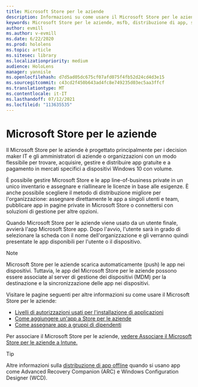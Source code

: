 ```yaml
---
title: Microsoft Store per le aziende
description: Informazioni su come usare il Microsoft Store per le aziende pubblicare le applicazioni di realtà mista nell'azienda.
keywords: Microsoft Store per le aziende, msfb, distribuzione di app, store
author: evmill
ms.author: v-evmill
ms.date: 6/22/2020
ms.prod: hololens
ms.topic: article
ms.sitesec: library
ms.localizationpriority: medium
audience: HoloLens
manager: yannisle
ms.openlocfilehash: d7d5ad05dc675cf07afd075f4fb52d24cd4d3e15
ms.sourcegitcommit: c43cd2f450b643ad4fc8e749235d03ec5aa3ffcf
ms.translationtype: MT
ms.contentlocale: it-IT
ms.lasthandoff: 07/12/2021
ms.locfileid: "113635535"
---
```

# <a name="microsoft-store-for-business"></a>Microsoft Store per le aziende

Il Microsoft Store per le aziende è progettato principalmente per i decision maker IT e gli amministratori di aziende o organizzazioni con un modo flessibile per trovare, acquisire, gestire e distribuire app gratuite e a pagamento in mercati specifici a dispositivi Windows 10 con volume. 

È possibile gestire Microsoft Store e le app line-of-business private in un unico inventario e assegnare e riallineare le licenze in base alle esigenze. È anche possibile scegliere il metodo di distribuzione migliore per l'organizzazione: assegnare direttamente le app a singoli utenti e team, pubblicare app in pagine private in Microsoft Store o connettersi con soluzioni di gestione per altre opzioni.

Quando Microsoft Store per le aziende viene usato da un utente finale, avvierà l'app Microsoft Store app. Dopo l'avvio, l'utente sarà in grado di selezionare la scheda con il nome dell'organizzazione e gli verranno quindi presentate le app disponibili per l'utente o il dispositivo.

> [!Note] 
> Microsoft Store per le aziende scarica automaticamente (push) le app nei dispositivi. Tuttavia, le app del Microsoft Store per le aziende possono essere associate al server di gestione dei dispositivi (MDM) per la destinazione e la sincronizzazione delle app nei dispositivi.

Visitare le pagine seguenti per altre informazioni su come usare il Microsoft Store per le aziende:

* [Livelli di autorizzazioni usati per l'installazione di applicazioni](/mem/intune/configuration/device-restrictions-windows-holographic#app-store)
* [Come aggiungere un'app a Store per le aziende](/mem/intune/apps/store-apps-windows)
* [Come assegnare app a gruppi di dipendenti](/mem/intune/apps/windows-store-for-business)

Per associare il Microsoft Store per le aziende, [vedere Associare il Microsoft Store per le aziende a Intune.](/mem/intune/apps/windows-store-for-business#associate-your-microsoft-store-for-business-account-with-intune)

> [!Tip]
> Altre informazioni sulla [distribuzione di app offline](/microsoft-store/distribute-offline-apps) quando si usano app come Advanced Recovery Companion (ARC) e Windows Configuration Designer (WCD).
